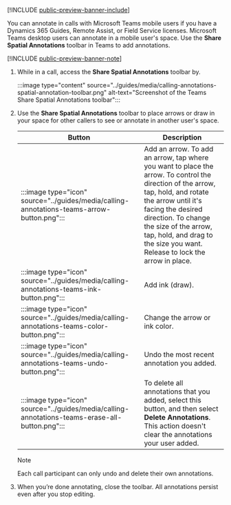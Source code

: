 [!INCLUDE [public-preview-banner-include](../includes/public-preview-banner.md)]

You can annotate in calls with Microsoft Teams mobile users if you have a Dynamics 365 Guides, Remote Assist, or Field Service licenses. Microsoft Teams desktop users can annotate in a mobile user's space. Use the **Share Spatial Annotations** toolbar in Teams to add annotations.

[!INCLUDE [public-preview-banner-note](../includes/public-preview-note.md)]

1. While in a call, access the **Share Spatial Annotations** toolbar by. <!--- Add --->

   :::image type="content" source="../guides/media/calling-annotations-spatial-annotation-toolbar.png" alt-text="Screenshot of the Teams Share Spatial Annotations toolbar":::

1. Use the **Share Spatial Annotations** toolbar to place arrows or draw in your space for other callers to see or annotate in another user's space.

   |Button|Description|
   |---------|----------------------------------------------------|
   |:::image type="icon" source="../guides/media/calling-annotations-teams-arrow-button.png":::| Add an arrow. To add an arrow, tap where you want to place the arrow. To control the direction of the arrow, tap, hold, and rotate the arrow until it's facing the desired direction. To change the size of the arrow, tap, hold, and drag to the size you want. Release to lock the arrow in place.|
   |:::image type="icon" source="../guides/media/calling-annotations-teams-ink-button.png":::|Add ink (draw).|
   |:::image type="icon" source="../guides/media/calling-annotations-teams-color-button.png":::|Change the arrow or ink color.|
   |:::image type="icon" source="../guides/media/calling-annotations-teams-undo-button.png":::|Undo the most recent annotation you added.|
   |:::image type="icon" source="../guides/media/calling-annotations-teams-erase-all-button.png":::|To delete all annotations that you added, select this button, and then select **Delete Annotations**. This action doesn't clear the annotations your user added.|

   > [!NOTE]
   > Each call participant can only undo and delete their own annotations.

1. When you’re done annotating, close the toolbar. All annotations persist even after you stop editing.